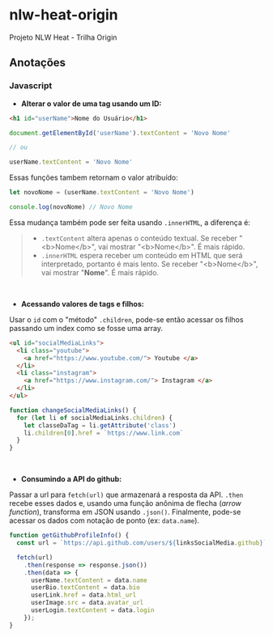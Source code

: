 # nlw-heat-origin
Projeto NLW Heat - Trilha Origin

## Anotações

### Javascript

- **Alterar o valor de uma tag usando um ID:**

```html
<h1 id="userName">Nome do Usuário</h1>
```

```js
document.getElementById('userName').textContent = 'Novo Nome'

// ou

userName.textContent = 'Novo Nome'
```

Essas funções tambem retornam o valor atribuído:

```js
let novoNome = (userName.textContent = 'Novo Nome')

console.log(novoNome) // Novo Nome
```

Essa mudança também pode ser feita usando `.innerHTML`, a diferença é:

> - `.textContent` altera apenas o conteúdo textual. Se receber "\<b>Nome\</b>", vai mostrar "\<b>Nome\</b>". É mais rápido.
> - `.innerHTML` espera receber um conteúdo em HTML que será interpretado, portanto é mais lento. Se receber "\<b>Nome\</b>", vai mostrar "<b>Nome</b>". É mais rápido.

<br>

- **Acessando valores de tags e filhos:**

Usar o `id` com o "método" `.children`, pode-se então acessar os filhos passando um index como se fosse uma array.

```html
<ul id="socialMediaLinks">
  <li class="youtube">
    <a href="https://www.youtube.com/"> Youtube </a>
  </li>
  <li class="instagram">
    <a href="https://www.instagram.com/"> Instagram </a>
  </li>
</ul>
```

```js
function changeSocialMediaLinks() {
  for (let li of socialMediaLinks.children) {
    let classeDaTag = li.getAttribute('class')
    li.children[0].href = `https://www.link.com`
  }
}
```

<br>

- **Consumindo a API do github:**

Passar a url para `fetch(url)` que armazenará a resposta da API. `.then` recebe esses dados e, usando uma função anônima de flecha (_arrow function_), transforma em JSON usando `.json()`. Finalmente, pode-se acessar os dados com notação de ponto (ex: `data.name`).

```js
function getGithubProfileInfo() {
  const url = `https://api.github.com/users/${linksSocialMedia.github}`

  fetch(url)
    .then(response => response.json())
    .then(data => {
      userName.textContent = data.name
      userBio.textContent = data.bio
      userLink.href = data.html_url
      userImage.src = data.avatar_url
      userLogin.textContent = data.login
    });
}
